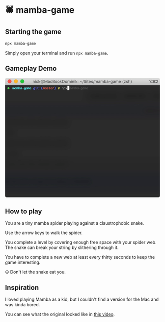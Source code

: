 # 🕷 mamba-game

## Starting the game

```bash
npx mamba-game
```

Simply open your terminal and run `npx mamba-game`.

## Gameplay Demo

![gameplay](./mamba.gif)

## How to play

You are a tiny mamba spider playing against a claustrophobic snake.

Use the arrow keys to walk the spider.

You complete a level by covering enough free space with your spider web. The snake can break your string by slithering through it.

You have to complete a new web at least every thirty seconds to keep the game interesting.

☮ Don't let the snake eat you.

## Inspiration

I loved playing Mamba as a kid, but I couldn't find a version for the Mac and was kinda bored.

You can see what the original looked like in [this video](https://www.youtube.com/watch?v=NCpGDv0ljes&t=85s).
